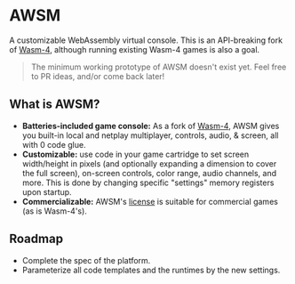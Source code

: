 # AWSM

A customizable WebAssembly virtual console. This is an API-breaking fork of [Wasm-4](https://github.com/aduros/wasm4), although running existing Wasm-4 games is also a goal.

> The minimum working prototype of AWSM doesn't exist yet. Feel free to PR ideas, and/or come back later!

## What is AWSM?
- **Batteries-included game console:** As a fork of [Wasm-4](https://github.com/aduros/wasm4),
  AWSM gives you built-in local and netplay multiplayer, controls, audio, & screen, all with 0 code glue.
- **Customizable:** use code in your game cartridge to set screen width/height in pixels (and optionally expanding a dimension to cover the full screen), on-screen controls, color range, audio channels, and more.
  This is done by changing specific "settings" memory registers upon startup.
- **Commercializable:** AWSM's [license](./LICENSE) is suitable for commercial games (as is Wasm-4's).
  
## Roadmap
- Complete the spec of the platform.
- Parameterize all code templates and the runtimes by the new settings.
